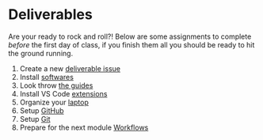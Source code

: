 # Deliverables

Are your ready to rock and roll?! Below are some assignments to complete
_before_ the first day of class, if you finish them all you should be ready to
hit the ground running.

1. Create a new [deliverable issue](../materials/create-issue.md)
2. Install [softwares](../materials/install-softwares.md)
3. Look throw [the guides](../materials/guides.md)
4. Install VS Code [extensions](../materials/vscode-extentions.md)
5. Organize your [laptop](../materials/orginze-your-laptop.md)
6. Setup [GitHub](../materials/github-setup.md)
7. Setup [Git](../materials/git-setup.md)
8. Prepare for the next module [Workflows](../materials/workflows.md)
